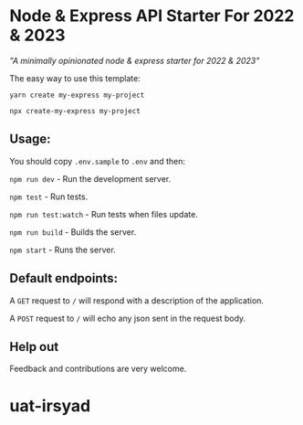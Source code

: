 # Node & Express API Starter For 2022 & 2023

_"A minimally opinionated node & express starter for 2022 & 2023"_

The easy way to use this template:

`yarn create my-express my-project`

`npx create-my-express my-project`

## Usage:

You should copy `.env.sample` to `.env` and then:

`npm run dev` - Run the development server.

`npm test` - Run tests.

`npm run test:watch` - Run tests when files update.

`npm run build` - Builds the server.

`npm start` - Runs the server.

## Default endpoints:

A `GET` request to `/` will respond with a description of the application.

A `POST` request to `/` will echo any json sent in the request body.

## Help out

Feedback and contributions are very welcome.
# uat-irsyad
